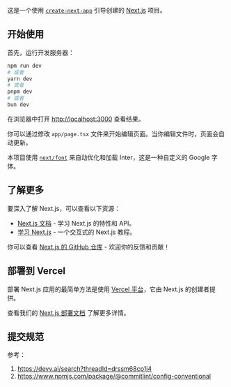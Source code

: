 这是一个使用 [`create-next-app`](https://github.com/vercel/next.js/tree/canary/packages/create-next-app) 引导创建的 [Next.js](https://nextjs.org/) 项目。

## 开始使用

首先，运行开发服务器：

```bash
npm run dev
# 或者
yarn dev
# 或者
pnpm dev
# 或者
bun dev
```

在浏览器中打开 [http://localhost:3000](http://localhost:3000) 查看结果。

你可以通过修改 `app/page.tsx` 文件来开始编辑页面。当你编辑文件时，页面会自动更新。

本项目使用 [`next/font`](https://nextjs.org/docs/basic-features/font-optimization) 来自动优化和加载 Inter，这是一种自定义的 Google 字体。

## 了解更多

要深入了解 Next.js，可以查看以下资源：

- [Next.js 文档](https://nextjs.org/docs) - 学习 Next.js 的特性和 API。
- [学习 Next.js](https://nextjs.org/learn) - 一个交互式的 Next.js 教程。

你可以查看 [Next.js 的 GitHub 仓库](https://github.com/vercel/next.js/) - 欢迎你的反馈和贡献！

## 部署到 Vercel

部署 Next.js 应用的最简单方法是使用 [Vercel 平台](https://vercel.com/new?utm_medium=default-template&filter=next.js&utm_source=create-next-app&utm_campaign=create-next-app-readme)，它由 Next.js 的创建者提供。

查看我们的 [Next.js 部署文档](https://nextjs.org/docs/deployment) 了解更多详情。

## 提交规范

参考：

1. https://devv.ai/search?threadId=drssm68cp1j4
2. https://www.npmjs.com/package/@commitlint/config-conventional
